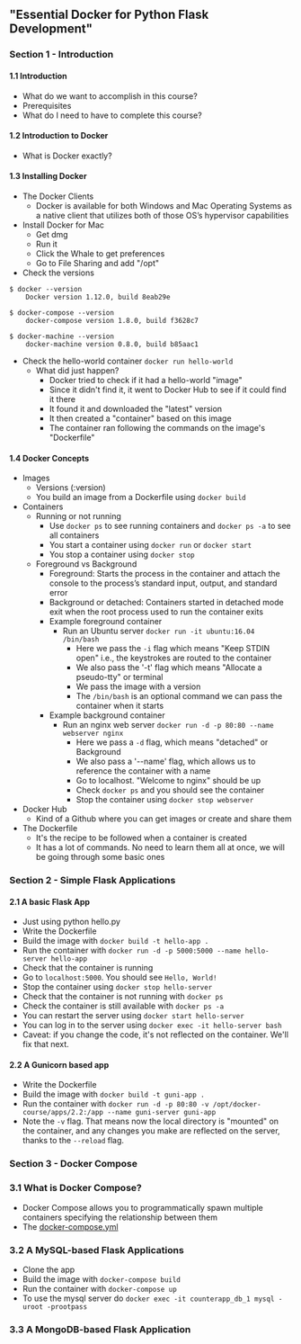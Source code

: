 ## "Essential Docker for Python Flask Development"

### Section 1 - Introduction

#### 1.1 Introduction

- What do we want to accomplish in this course?
- Prerequisites
- What do I need to have to complete this course?

#### 1.2 Introduction to Docker
- What is Docker exactly?

#### 1.3 Installing Docker
- The Docker Clients
  - Docker is available for both Windows and Mac Operating Systems as a native client that utilizes both of those OS’s hypervisor capabilities
- Install Docker for Mac
  - Get dmg
  - Run it
  - Click the Whale to get preferences
  - Go to File Sharing and add "/opt"
- Check the versions

```
$ docker --version
	Docker version 1.12.0, build 8eab29e

$ docker-compose --version
	docker-compose version 1.8.0, build f3628c7

$ docker-machine --version
	docker-machine version 0.8.0, build b85aac1
```

- Check the hello-world container `docker run hello-world`
  - What did just happen?
    - Docker tried to check if it had a hello-world "image"
    - Since it didn't find it, it went to Docker Hub to see if it could find it there
    - It found it and downloaded the "latest" version
    - It then created a "container" based on this image
    - The container ran following the commands on the image's "Dockerfile"

#### 1.4 Docker Concepts
- Images
  - Versions (:version)
  - You build an image from a Dockerfile using `docker build`
- Containers
  - Running or not running
    - Use `docker ps` to see running containers and `docker ps -a` to see all containers
    - You start a container using `docker run` or `docker start`
    - You stop a container using `docker stop`
  - Foreground vs Background
    - Foreground: Starts the process in the container and attach the console to the process’s standard input, output, and standard error
    - Background or detached: Containers started in detached mode exit when the root process used to run the container exits
    - Example foreground container
      - Run an Ubuntu server `docker run -it ubuntu:16.04 /bin/bash`
        - Here we pass the `-i` flag which means "Keep STDIN open" i.e., the keystrokes are routed to the container
        - We also pass the '-t' flag which means "Allocate a pseudo-tty" or terminal
        - We pass the image with a version
        - The `/bin/bash` is an optional command we can pass the container when it starts
    - Example background container
      - Run an nginx web server `docker run -d -p 80:80 --name webserver nginx`
        - Here we pass a `-d` flag, which means "detached" or Background
        - We also pass a '--name' flag, which allows us to reference the container with a name
        - Go to localhost. "Welcome to nginx" should be up
        - Check `docker ps` and you should see the container
        - Stop the container using `docker stop webserver`
- Docker Hub
  - Kind of a Github where you can get images or create and share them
- The Dockerfile
  - It's the recipe to be followed when a container is created
  - It has a lot of commands. No need to learn them all at once, we will be going through some basic ones

### Section 2 - Simple Flask Applications
#### 2.1 A basic Flask App
- Just using python hello.py
- Write the Dockerfile
- Build the image with `docker build -t hello-app .`
- Run the container with `docker run -d -p 5000:5000 --name hello-server hello-app`
- Check that the container is running
- Go to `localhost:5000`. You should see `Hello, World!`
- Stop the container using `docker stop hello-server`
- Check that the container is not running with `docker ps`
- Check the container is still available with `docker ps -a`
- You can restart the server using `docker start hello-server`
- You can log in to the server using `docker exec -it hello-server bash`
- Caveat: if you change the code, it's not reflected on the container. We'll fix that next.

#### 2.2 A Gunicorn based app
- Write the Dockerfile
- Build the image with `docker build -t guni-app .`
- Run the container with `docker run -d -p 80:80 -v /opt/docker-course/apps/2.2:/app --name guni-server guni-app`
- Note the `-v` flag. That means now the local directory is "mounted" on the container, and any changes you make are reflected on the server, thanks to the `--reload` flag.

### Section 3 - Docker Compose
### 3.1 What is Docker Compose?
- Docker Compose allows you to programmatically spawn multiple containers specifying the relationship between them
- The [docker-compose.yml](https://docs.docker.com/compose/compose-file/)

### 3.2 A MySQL-based Flask Applications
- Clone the app
- Build the image with `docker-compose build`
- Run the container with `docker-compose up`
- To use the mysql server do `docker exec -it counterapp_db_1 mysql -uroot -prootpass`

### 3.3 A MongoDB-based Flask Application
